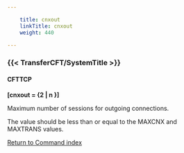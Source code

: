 ```yaml
---

    title: cnxout
    linkTitle: cnxout
    weight: 440

---
```

<span id="cnxout"></span>

### {{< TransferCFT/SystemTitle  >}}

#### CFTTCP

****\[cnxout = {2 | n }\]****

Maximum number of sessions for outgoing connections.

The value should be less than or equal to the MAXCNX and MAXTRANS values.

[Return to Command index](../../)
